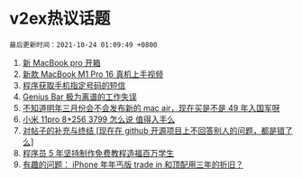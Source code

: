 # v2ex热议话题

`最后更新时间：2021-10-24 01:09:49 +0800`

1. [新 MacBook pro 开箱](https://www.v2ex.com/t/809961)
1. [新款 MacBook M1 Pro 16 真机上手视频](https://www.v2ex.com/t/810038)
1. [程序获取手机指定号码的短信](https://www.v2ex.com/t/809973)
1. [Genius Bar 极为离谱的工作失误](https://www.v2ex.com/t/809944)
1. [不知道明年三月份会不会发布新的 mac air，现在买是不是 49 年入国军呀](https://www.v2ex.com/t/809982)
1. [小米 11pro 8+256 3799 怎么说 值得入手么](https://www.v2ex.com/t/809960)
1. [对帖子的补充与终结 [现在在 github 开源项目上不回答别人的问题，都是错了么]](https://www.v2ex.com/t/809972)
1. [程序员 5 年坚持制作免费教程造福百万学生](https://www.v2ex.com/t/810045)
1. [有趣的问题： iPhone 年年丐版 trade in 和顶配用三年的折旧？](https://www.v2ex.com/t/809947)

